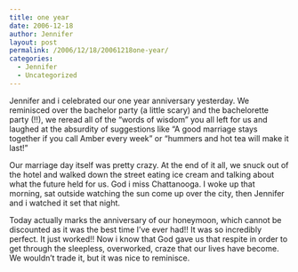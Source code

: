 ```yaml
---
title: one year
date: 2006-12-18
author: Jennifer
layout: post
permalink: /2006/12/18/20061218one-year/
categories:
  - Jennifer
  - Uncategorized
---
```

Jennifer and i celebrated our one year anniversary yesterday. We reminisced over the bachelor party (a little scary) and the bachelorette party (!!), we reread all of the &#8220;words of wisdom&#8221; you all left for us and laughed at the absurdity of suggestions like &#8220;A good marriage stays together if you call Amber every week&#8221; or &#8220;hummers and hot tea will make it last!&#8221;

Our marriage day itself was pretty crazy. At the end of it all, we snuck out of the hotel and walked down the street eating ice cream and talking about what the future held for us. God i miss Chattanooga. I woke up that morning, sat outside watching the sun come up over the city, then Jennifer and i watched it set that night.

Today actually marks the anniversary of our honeymoon, which cannot be discounted as it was the best time I&#8217;ve ever had!! It was so incredibly perfect. It just worked!! Now i know that God gave us that respite in order to get through the sleepless, overworked, craze that our lives have become. We wouldn&#8217;t trade it, but it was nice to reminisce.
